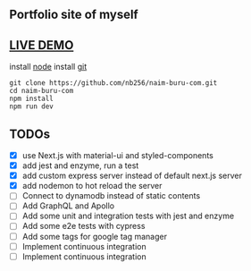 ## Portfolio site of myself

## [LIVE DEMO](https://naimburu.com/)

install [node](https://nodejs.org/en/)
install [git](https://git-scm.com/)

```shell
git clone https://github.com/nb256/naim-buru-com.git
cd naim-buru-com
npm install
npm run dev
```

## TODOs

- [x] use Next.js with material-ui and styled-components
- [x] add jest and enzyme, run a test
- [x] add custom express server instead of default next.js server
- [x] add nodemon to hot reload the server
- [ ] Connect to dynamodb instead of static contents
- [ ] Add GraphQL and Apollo
- [ ] Add some unit and integration tests with jest and enzyme
- [ ] Add some e2e tests with cypress
- [ ] Add some tags for google tag manager
- [ ] Implement continuous integration
- [ ] Implement continuous integration
